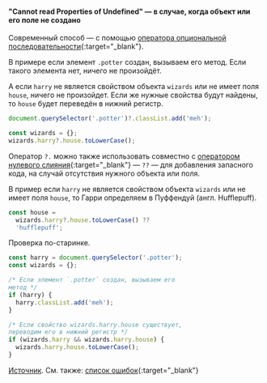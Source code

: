 #### "Cannot read Properties of Undefined" — в случае, когда объект или его поле не создано

Современный способ — с помощью [оператора опциональной последовательности](https://developer.mozilla.org/ru/docs/Web/JavaScript/Reference/Operators/Optional_chaining){:target="_blank"}.

В примере если элемент `.potter` создан, вызываем его метод. Если такого элемента нет, ничего не произойдёт.

А если `harry` не является свойством объекта `wizards` или не имеет поля `house`, ничего не произойдет. Если же нужные свойства будут найдены, то `house` будет переведён в нижний регистр.

```js
document.querySelector('.potter')?.classList.add('meh');

const wizards = {};
wizards.harry?.house.toLowerCase();
```

Оператор `?.` можно также использовать совместно с [оператором нулевого слияния](https://developer.mozilla.org/ru/docs/Web/JavaScript/Reference/Operators/Nullish_coalescing_operator){:target="_blank"} — `??` — для добавления запасного кода, на случай отсутствия нужного объекта или поля.

В пример если `harry` не является свойством объекта `wizards` или не имеет поля `house`, то Гарри определяем в Пуффендуй (англ. Hufflepuff).

```js
const house =
  wizards.harry?.house.toLowerCase() ??
  'hufflepuff';
```

Проверка по-старинке.

```js
const harry = document.querySelector('.potter');
const wizards = {};

/* Если элемент `.potter` создан, вызываем его
метод */
if (harry) {
  harry.classList.add('meh');
}

/* Если свойство wizards.harry.house существует,
переводим его в нижний регистр */
if (wizards.harry && wizards.harry.house) {
  wizards.harry.house.toLowerCase();
}
```

[Источник](https://gomakethings.com/optional-chaining-in-vanilla-js/). См. также: [список ошибок](https://developer.mozilla.org/ru/docs/Web/JavaScript/Reference/Errors){:target="_blank"}

